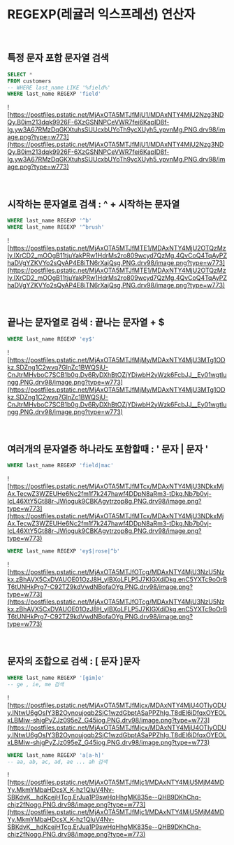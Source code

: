 # REGEXP(레귤러 익스프레션) 연산자

<br>

## 특정 문자 포함 문자열 검색

```sql
SELECT *
FROM customers
-- WHERE last_name LIKE '%field%'
WHERE last_name REGEXP 'field'
```

![https://postfiles.pstatic.net/MjAxOTA5MTJfMjU1/MDAxNTY4MjU2Nzg3NDQy.B0im213dqk9926F-6XzGSNNPCeVWR7fei6KapID8f-Ig.yw3A67RMzDqGKXtuhsSUUcxbUYoTh9ycXUyh5_ypvnMg.PNG.drv98/image.png?type=w773](https://postfiles.pstatic.net/MjAxOTA5MTJfMjU1/MDAxNTY4MjU2Nzg3NDQy.B0im213dqk9926F-6XzGSNNPCeVWR7fei6KapID8f-Ig.yw3A67RMzDqGKXtuhsSUUcxbUYoTh9ycXUyh5_ypvnMg.PNG.drv98/image.png?type=w773)

<br>


## 시작하는 문자열로 검색 : ^ + 시작하는 문자열

```sql
WHERE last_name REGEXP '^b'
WHERE last_name REGEXP '^brush'
```

![https://postfiles.pstatic.net/MjAxOTA5MTJfMTE1/MDAxNTY4MjU2OTQzMzIy.lXrCD2_mOOgB11tjuYakPRw1HdrMs2ro809wcyd7QzMg.4QvCoQ4TqAyPZhaDVgYZKVYo2sQyAP4E8iTN6rXajQsg.PNG.drv98/image.png?type=w773](https://postfiles.pstatic.net/MjAxOTA5MTJfMTE1/MDAxNTY4MjU2OTQzMzIy.lXrCD2_mOOgB11tjuYakPRw1HdrMs2ro809wcyd7QzMg.4QvCoQ4TqAyPZhaDVgYZKVYo2sQyAP4E8iTN6rXajQsg.PNG.drv98/image.png?type=w773)

<br>


## 끝나는 문자열로 검색 : 끝나는 문자열 + $

```sql
WHERE last_name REGEXP 'ey$'
```

![https://postfiles.pstatic.net/MjAxOTA5MTJfMjMy/MDAxNTY4MjU3MTg1ODkz.SDZng1C2wvq7GlnZc1BWQSjU-CnJtrMHvboC7SCB1b0g.Dv6RyDXhBtOZjYDiwbH2yWzk6FcbJJ__Ey01wgtIungg.PNG.drv98/image.png?type=w773](https://postfiles.pstatic.net/MjAxOTA5MTJfMjMy/MDAxNTY4MjU3MTg1ODkz.SDZng1C2wvq7GlnZc1BWQSjU-CnJtrMHvboC7SCB1b0g.Dv6RyDXhBtOZjYDiwbH2yWzk6FcbJJ__Ey01wgtIungg.PNG.drv98/image.png?type=w773)


<br>



## 여러개의 문자열중 하나라도 포함할때 : ' 문자 | 문자 '

```sql
WHERE last_name REGEXP 'field|mac'
```

![https://postfiles.pstatic.net/MjAxOTA5MTJfMTcx/MDAxNTY4MjU3NDkxMjAx.TecwZ3WZEUHe6Nc2fm1f7k247hawf4DDpN8aRm3-tDkg.Nb7b0vj-IcL46XtY5Gt88r-JWioguk9CBKAgytrzop8g.PNG.drv98/image.png?type=w773](https://postfiles.pstatic.net/MjAxOTA5MTJfMTcx/MDAxNTY4MjU3NDkxMjAx.TecwZ3WZEUHe6Nc2fm1f7k247hawf4DDpN8aRm3-tDkg.Nb7b0vj-IcL46XtY5Gt88r-JWioguk9CBKAgytrzop8g.PNG.drv98/image.png?type=w773)

```sql
WHERE last_name REGEXP 'ey$|rose|^b'
```

![https://postfiles.pstatic.net/MjAxOTA5MTJfOTcg/MDAxNTY4MjU3NzU5Nzkx.zBhAVX5CxDVAUOE01OzJ8H_yIBXoLFLP5J7KlGXdiDkg.enC5YXTc9oOrBT6tUNHkPrg7-C92TZ9kdVwdNBofaOYg.PNG.drv98/image.png?type=w773](https://postfiles.pstatic.net/MjAxOTA5MTJfOTcg/MDAxNTY4MjU3NzU5Nzkx.zBhAVX5CxDVAUOE01OzJ8H_yIBXoLFLP5J7KlGXdiDkg.enC5YXTc9oOrBT6tUNHkPrg7-C92TZ9kdVwdNBofaOYg.PNG.drv98/image.png?type=w773)

<br>


## 문자의 조합으로 검색 : [ 문자 ]문자

```sql
WHERE last_name REGEXP '[gim]e'
-- ge , ie, me 검색
```

![https://postfiles.pstatic.net/MjAxOTA5MTJfMjcx/MDAxNTY4MjU4OTIyODUy.INtwU6gOsIY3B2Oynoujoqb2SjC1wzdGbptASaPPZhIg.T8dEl6iDfqxOYEOLxLBMiw-shjgPyZJz095eZ_G45iog.PNG.drv98/image.png?type=w773](https://postfiles.pstatic.net/MjAxOTA5MTJfMjcx/MDAxNTY4MjU4OTIyODUy.INtwU6gOsIY3B2Oynoujoqb2SjC1wzdGbptASaPPZhIg.T8dEl6iDfqxOYEOLxLBMiw-shjgPyZJz095eZ_G45iog.PNG.drv98/image.png?type=w773)

```sql
WHERE last_name REGEXP 'a[a-h]'
-- aa, ab, ac, ad, ae ... ah 검색
```

![https://postfiles.pstatic.net/MjAxOTA5MTJfMjc1/MDAxNTY4MjU5MjM4MDYy.MkmYMbaHDcsX_K-hz1QIuV4Nv-SBKdvK__hdKcejHTcg.ErJua1P9swHqHhgMK835e--QHB9DKhChq-chjz2fNogg.PNG.drv98/image.png?type=w773](https://postfiles.pstatic.net/MjAxOTA5MTJfMjc1/MDAxNTY4MjU5MjM4MDYy.MkmYMbaHDcsX_K-hz1QIuV4Nv-SBKdvK__hdKcejHTcg.ErJua1P9swHqHhgMK835e--QHB9DKhChq-chjz2fNogg.PNG.drv98/image.png?type=w773)


